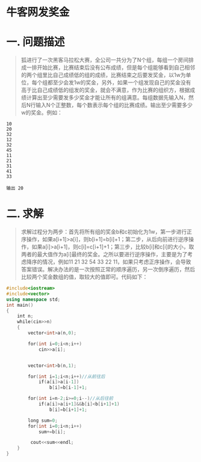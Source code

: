 牛客网发奖金
==========
# 一. 问题描述

> 狐进行了一次黑客马拉松大赛，全公司一共分为了N个组，每组一个房间排成一排开始比赛，比赛结束后没有公布成绩，但是每个组能够看到自己相邻的两个组里比自己成绩低的组的成绩，比赛结束之后要发奖金，以1w为单位，每个组都至少会发1w的奖金，另外，如果一个组发现自己的奖金没有高于比自己成绩低的组发的奖金，就会不满意，作为比赛的组织方，根据成绩计算出至少需要发多少奖金才能让所有的组满意。每组数据先输入N，然后N行输入N个正整数，每个数表示每个组的比赛成绩。输出至少需要多少w的奖金。例如：

```
10
20 
32 
12 
32 
45 
11 
21 
31 
41 
33

输出 20
```

# 二. 求解

> 求解过程分为两步：首先将所有组的奖金b和c初始化为1w，第一步进行正序操作，如果a[i+1]>a[i]，则b[i+1]=b[i]+1；第二步，从后向前进行逆序操作，如果a[i]>a[i+1]，则c[i]=c[i+1]+1；第三步，比较b[i]和c[i]的大小，取两者的最大值作为a[i]最终的奖金。之所以要进行逆序操作，主要是为了考虑降序的情况，例如11 21 32 54 33 22 11，如果只考虑正序操作，会导致答案错误。解决办法的是一次按照正常的顺序遍历，另一次倒序遍历，然后比较两个奖金数组的值，取较大的值即可。代码如下：

```C++
#include<iostream>
#include<vector>
using namespace std;
int main()
{
    int n;
    while(cin>>n)
    {
        vector<int>a(n,0);

        for(int i=0;i<n;i++)
            cin>>a[i];


        vector<int>b(n,1);

        for(int i=1;i<n;i++)//从前往后
            if(a[i]>a[i-1])
                b[i]=b[i-1]+1;

        for(int i=n-2;i>=0;i--)//从后往前
            if(a[i]>a[i+1]&&b[i]<b[i+1]+1)
                b[i]=b[i+1]+1;

        long sum=0;
        for(int i=0;i<n;i++)
            sum+=b[i];

         cout<<sum<<endl;
    }
}
```

